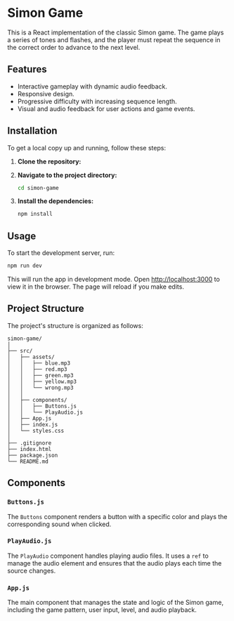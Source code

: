 # Simon Game

This is a React implementation of the classic Simon game. The game plays a series of tones and flashes, and the player must repeat the sequence in the correct order to advance to the next level.


## Features

- Interactive gameplay with dynamic audio feedback.
- Responsive design.
- Progressive difficulty with increasing sequence length.
- Visual and audio feedback for user actions and game events.

## Installation

To get a local copy up and running, follow these steps:

1. **Clone the repository:**


2. **Navigate to the project directory:**

   ```sh
   cd simon-game
   ```

3. **Install the dependencies:**

   ```sh
   npm install
   ```

## Usage

To start the development server, run:

```sh
npm run dev
```

This will run the app in development mode. Open [http://localhost:3000](http://localhost:5173) to view it in the browser. The page will reload if you make edits.

## Project Structure

The project's structure is organized as follows:

```
simon-game/
│   
├── src/
│   ├── assets/
│   │   ├── blue.mp3
│   │   ├── red.mp3
│   │   ├── green.mp3
│   │   ├── yellow.mp3
│   │   └── wrong.mp3
│   │
│   ├── components/
│   │   ├── Buttons.js
│   │   └── PlayAudio.js
│   ├── App.js
│   ├── index.js
│   └── styles.css
│
├── .gitignore
├── index.html
├── package.json
└── README.md
```

## Components

### `Buttons.js`

The `Buttons` component renders a button with a specific color and plays the corresponding sound when clicked.

### `PlayAudio.js`

The `PlayAudio` component handles playing audio files. It uses a `ref` to manage the audio element and ensures that the audio plays each time the source changes.

### `App.js`

The main component that manages the state and logic of the Simon game, including the game pattern, user input, level, and audio playback.

